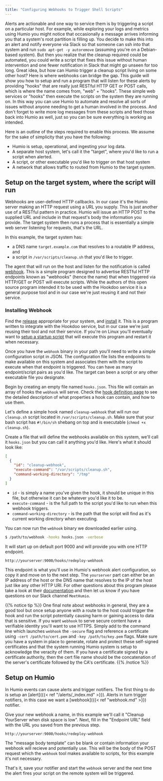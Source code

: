 ```yaml
---
title: "Configuring Webhooks to Trigger Shell Scripts"
---
```


Alerts are actionable and one way to service them is by triggering a script on a particular host.  For example, while exploring your logs and metrics using Humio you might notice that occasionally a message arrives informing you that a system's root partition is filling up.  You decide to make this into an alert and notify everyone via Slack so that someone can ssh into that system and run `sudo apt-get -y autoremove` (assuming you're on a Debian-based system).  But then you realize that the cleanup required could be automated, you could write a script that fixes this issue without human intervention and one fewer notification in Slack that might go unseen for too long.  Great idea, but how can Humio trigger a cleanup script living on some other host?  Here is where webhooks can bridge the gap.  This guide will show you how to setup and run a program that will listen for these alerts by providing "hooks" that are really just RESTful HTTP GET or POST calls, which is where the name comes from, "web" + "hooks".  These simple web services or "hooks" then execute the scripts on the system they are running on.  In this way you can use Humio to automate and resolve all sorts of issues without anyone needing to get a human involved in the process.  And don't forget to write more log messages from these scripts and feed those back into Humio as well, just so you can be sure everything is working as intended.

Here is an outline of the steps required to enable this process.  We assume for the sake of simplicity that you have the following:

* Humio is setup, operational, and ingesting your log data.
* A separate host system, let's call it the "target", where you'd like to run a script when alerted.
* A script, or other executable you'd like to trigger on that host system
* A network that allows traffic to routed from Humio to the target system.

## Setup on the target system, where the script will run

Webhooks are user-defined HTTP callbacks.  In our case it's the Humio server making an HTTP request using a URL you supply.  This is just another use of a RESTful pattern in practice.  Humio will issue an HTTP POST to the supplied URL and include in that request's body the information you provide.  The target system then runs a process that is essentially a simple web server listening for requests, that's the URL.

In this example, the target system has:

* a DNS name `target.example.com` that resolves to a routable IP address, and
* a script in `/var/scripts/cleanup.sh` that you'd like to trigger.

The agent that will run on the host and listen for the notification is called [webhook](https://github.com/adnanh/webhook).  This is a simple program designed to advertise RESTful HTTP endpoints known as "webhooks" (hence the name) that when triggered via HTTP/GET or POST will execute scripts.  While the authors of this open source program intended it to be used with the Hookdoo service it is a general purpose tool and in our case we're just reusing it and not their service.

### Installing Webhook
Find the [release](https://github.com/adnanh/webhook/releases) appropriate for your system, and [install](https://github.com/adnanh/webhook#installation) it.  This is a program written to integrate with the Hookdoo service, but in our case we're just reusing their tool and not their service.  If you're on Linux you'll eventually want to [setup a startup script](https://www.linux.com/learn/understanding-and-using-systemd) that will execute this program and restart it when necessary.

Once you have the `webhook` binary in your path you'll need to write a simple configuration script in JSON.  The configuration file lists the endpoints to make available on this system and associates them with the script to execute when that endpoint is triggered.  You can have as many endpoint/script pairs as you'd like.  The target can been a script or any other executable file you designate.

Begin by creating an empty file named `hooks.json`.  This file will contain an array of hooks the `webhook` will serve.  Check the [hook definition page](https://github.com/adnanh/webhook/wiki/Hook-Definition) to see the detailed description of what properties a hook can contain, and how to use them.

Let's define a simple hook named `cleanup-webhook` that will run our `cleanup.sh` script located in `/var/scripts/cleanup.sh`.  Make sure that your bash script has `#!/bin/sh` shebang on top and is executable (`chmod +x cleanup.sh`).

Create a file that will define the webhooks available on this system, we'll call it `hooks.json` but you can call it anything you'd like.  Here's what it should look like:
```json
[
  {
    "id": "cleanup-webhook",
    "execute-command": "/var/scripts/cleanup.sh",
    "command-working-directory": "/tmp"
  }
]
```

* `id` - is simply a name you've given the hook, it should be unique in this file, but otherwise it can be whatever you'd like it to be.
* `execute-command` - is the full path to the script you'd like to run when this webhook triggers.
* `command-working-directory` - is the path that the script will find as it's current working directory when executing.

You can now run the `webhook` binary we downloaded earlier using.
```bash
$ /path/to/webhook -hooks hooks.json -verbose
```

It will start up on default port 9000 and will provide you with one HTTP endpoint.
```http
http://yourserver:9000/hooks/redeploy-webhook
```

This endpoint is what you'll use in Humio's webhook alert configuration, so copy it and move on to the next step.  The `yourserver` part can either be an IP address of the host or the DNS name that resolves to the IP of the host just like any other HTTP URI.  For other questions about this program please take a look at their [documentation](https://github.com/adnanh/webhook/wiki) and then let us know if you have questions on our Slack channel `MeetHumio`.

{{% notice tip %}}
One final note about webhooks in general, they are a good tool but once setup anyone with a route to the host could trigger the hook and run the script potentially causing harm or gaining access to data that is sensitive.  If you want `webhook` to serve secure content have a verifiable identity you'll want to use HTTPS.  Simply add to the command line which launches `webhook` the `-secure` flag and reference a certificate using `-cert /path/to/cert.pem` and `-key /path/to/key.pem` flags.  Make sure you have a system in place to generate, rotate and protect these self-signed certificates and that the system running Humio system is setup to acknowledge the veracity of them.  If you have a certificate signed by a certificate authority, then the cert file name should be the concatenation of the server's certificate followed by the CA's certificate.
{{% /notice %}}

## Setup on Humio

In Humio events can cause alerts and trigger notifiers.  The first thing to do is setup an [alert]({{< ref "/alerts/_index.md" >}}).  Alerts in turn trigger notifiers, in this case we want a [webhook]({{< ref "webhook.md" >}}) notifier.

Give your new webhook a name, in this example we'll call it "Cleanup YourServer when disk space is low".  Next, fill in the "Endpoint URL" field with the URL you saved from the previous step.
```http
http://yourserver:9000/hooks/redeploy-webhook
```

The "message body template" can be blank or contain information your webhook will recieve and potentially use.  This will be the body of the POST request which the `webhook` tool makes available to scripts, for this example it's not necessary.

That's it, save your notifier and start the `webhook` server and the next time the alert fires your script on the remote system will be triggered.
